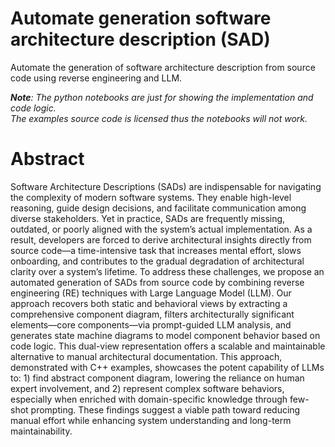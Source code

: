 # Automate generation software architecture description (SAD)
Automate the generation of software architecture description from source code using reverse engineering and LLM.


_**Note**: The python notebooks are just for showing the implementation and code logic. <br> The examples source code is licensed thus the notebooks will not work._


# Abstract
Software Architecture Descriptions (SADs) are indispensable for navigating the complexity of modern software systems. They enable high-level reasoning, guide design decisions, and facilitate communication among diverse stakeholders. Yet in practice, SADs are frequently missing, outdated, or poorly aligned with the system’s actual implementation. As a result, developers are forced to derive architectural insights directly from source code—a time-intensive task that increases mental effort, slows onboarding, and contributes to the gradual degradation of architectural clarity over a system’s lifetime. To address these challenges, we propose an automated generation of SADs from source code by combining reverse engineering (RE) techniques with Large Language Model (LLM). Our approach recovers both static and behavioral views by extracting a comprehensive component diagram, filters architecturally significant elements—core components—via prompt-guided LLM analysis, and generates state machine diagrams to model component behavior based on code logic. This dual-view representation offers a scalable and maintainable alternative to manual architectural documentation. This approach, demonstrated with C++ examples, showcases the potent capability of LLMs to: 1) find abstract component diagram, lowering the reliance on human expert involvement, and 2) represent complex software behaviors, especially when enriched with domain-specific knowledge through few-shot prompting. These findings suggest a viable path toward reducing manual effort while enhancing system understanding and long-term maintainability.
